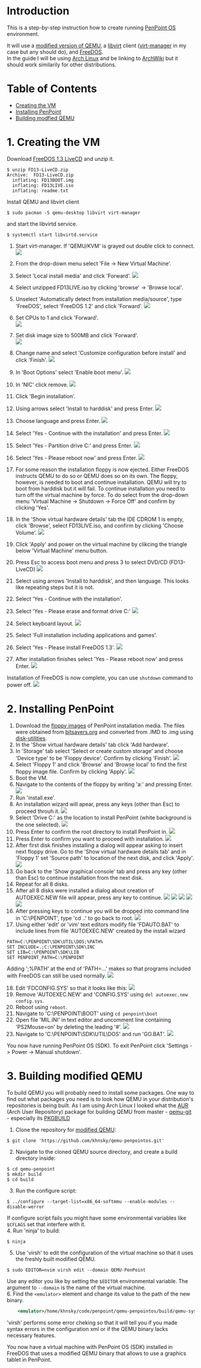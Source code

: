 # Introduction
This is a step-by-step instruction how to create running [PenPoint OS](https://en.wikipedia.org/wiki/PenPoint_OS) environment.

It will use a [modified version of QEMU](https://github.com/khnsky/qemu-penpointos), a [libvirt](https://wiki.archlinux.org/title/Libvirt) client ([virt-manager](https://wiki.archlinux.org/title/Virt-Manager) in my case but any should do), and [FreeDOS](https://www.freedos.org/).  
In the guide I will be using [Arch Linux](https://archlinux.org/) and be linking to [ArchWiki](https://wiki.archlinux.org/) but it should work similarily for other distributions.

# Table of Contents
- [Creating the VM](#1-creating-the-vm)
- [Installing PenPoint](#2-installing-penpoint)
- [Building modfied QEMU](#3-building-modified-qemu)

# 1. Creating the VM

Download [FreeDOS 1.3 LiveCD](https://www.freedos.org/download/) and unzip it.
```
$ unzip FD13-LiveCD.zip
Archive:  FD13-LiveCD.zip
  inflating: FD13BOOT.img
  inflating: FD13LIVE.iso
  inflating: readme.txt
```
Install QEMU and libvirt client
```
$ sudo pacman -S qemu-desktop libvirt virt-manager
```
and start the libvirtd service.
```
$ systemctl start libvirtd.service
```

1. Start virt-manager. If 'QEMU/KVM' is grayed out double click to connect.  ![](pictures/1674502174.png)

2. From the drop-down menu select 'File -> New Virtual Machine'.  
3. Select 'Local install media' and click 'Forward'.  ![](pictures/1674499894.png)
4. Select unzipped FD13LIVE.iso by clicking 'browse' -> 'Browse local'.
5. Unselect 'Automatically detect from installation media/source', type 'FreeDOS', select 'FreeDOS 1.2' and click 'Forward'.  ![](pictures/1674502792.png)
6. Set CPUs to 1 and click 'Forward'.  
![](pictures/1674502843.png)
7. Set disk image size to 500MB and click 'Forward'.  
![](pictures/1674502883.png)
8. Change name and select 'Customize configuration before install' and click 'Finish'.  ![](pictures/1674502961.png)
9. In 'Boot Options' select 'Enable boot menu'. ![](pictures/1674647037.png)
10. In 'NIC' click remove. ![](pictures/1674647066.png)
11. Click 'Begin installation'.  
12. Using arrows select 'Install to harddisk' and press Enter.  ![](pictures/1674503909.png)
13. Choose language and press Enter.  ![](pictures/1674503922.png)
14. Select 'Yes - Continue with the installation' and press Enter.  ![](pictures/1674504774.png)
15. Select 'Yes - Partition drive C:' and press Enter.  ![](pictures/1674503999.png)
16. Select 'Yes - Please reboot now' and press Enter.  ![](pictures/1674504011.png)
17. For some reason the installation floppy is now ejected. Either FreeDOS instructs QEMU to do so or QEMU does so on its own. The floppy, however, is needed to boot and continue installation. QEMU will try to boot from harddisk but it will fail. To continue installation you need to turn off the virtual machine by force. To do select from the drop-down menu 'Virtual Machine -> Shutdown -> Force Off' and confirm by clicking 'Yes'.  
18. In the 'Show virtual hardware details' tab the IDE CDROM 1 is empty, click 'Browse', select FD13LIVE.iso, and confirm by clicking 'Choose Volume'.   ![](pictures/1674504384.png)
19. Click 'Apply' and power on the virtual machine by clikcing the triangle below 'Virtual Machine' menu button.
20. Press Esc to access boot menu and press 3 to select DVD/CD (FD13-LiveCD)  ![](pictures/1674504640.png)
21. Select using arrows 'Install to harddisk', and then language. This looks like repeating steps but it is not.  
22. Select 'Yes - Continue with the installation'.  
23. Select 'Yes - Please erase and format drive C:'  ![](pictures/1674504787.png)
24. Select keyboard layout.  ![](pictures/1674504838.png)
25. Select 'Full installation including applications and games'.  
26. Select 'Yes - Please install FreeDOS 1.3'.  ![](pictures/1674504895.png)
27. After installation finishes select 'Yes - Please reboot now' and press Enter.  ![](pictures/1674505889.png)

Installation of FreeDOS is now complete, you can use `shutdown` command to power off.  ![](pictures/1674505927.png)

# 2. Installing PenPoint
  
1. Download the [floppy images](floppies/) of PenPoint installation media. The files were obtained from [bitsavers.org](http://bitsavers.trailing-edge.com/bits/Go/PENPOINT_SDK/IMD/) and converted from .IMD to .img using [disk-utilities](https://github.com/keirf/disk-utilities).
2. In the 'Show virtual hardware details' tab click 'Add hardware'.
3. In 'Storage' tab select 'Select or create custom storage' and choose 'Device type' to be 'Floppy device'. Confirm by clicking 'Finish'. ![](pictures/1674587409.png)
4. Select 'Floppy 1' and click 'Browse' and 'Browse local' to find the first floppy image file. Confirm by clicking 'Apply'. ![](pictures/1674587524.png)
5. Boot the VM.
6. Navigate to the contents of the floppy by writing 'a:' and pressing Enter. ![](pictures/1674587611.png)
7. Run 'install.exe'.
8. An installation wizard will apear, press any keys (other than Esc) to proceed throuh it. ![](pictures/1674587673.png)
9. Select 'Drive C:' as the location to install PenPoint (white background is the one selected). ![](pictures/1674587758.png)
10. Press Enter to confirm the root directory to install PenPoint in. ![](pictures/1674587844.png)
11. Press Enter to confirm you want to proceed with installation. ![](pictures/1674587946.png)
12. After first disk finishes installing a dialog will appear asking to insert next floppy drive. Go to the 'Show virtual hardware details tab' and in 'Floppy 1' set 'Source path' to location of the next disk, and click 'Apply'. ![](pictures/1674588125.png) 
13. Go back to the 'Show graphical console' tab and press any key (other than Esc) to continue installation from the next disk.
14. Repeat for all 8 disks.
15. After all 8 disks were installed a dialog about creation of AUTOEXEC.NEW file will appear, press any key to continue. ![](pictures/1674588421.png) ![](pictures/1674588486.png) ![](pictures/1674588511.png) ![](pictures/1674588530.png) ![](pictures/1674588543.png)
16. After pressing keys to continue you will be dropped into command line in 'C:\PENPOINT', type 'cd ..' to go back to root. ![](pictures/1674588566.png)
17. Using either 'edit' or 'vim' text editors modify file 'FDAUTO.BAT' to include lines from file 'AUTOEXEC.NEW' created by the install wizard
```
PATH=C:\PENPOINT\SDK\UTIL\DOS;%PATH%
SET INCLUDE=.;C:\PENPOINT\SDK\INC
SET LIB=C:\PENPOINT\SDK\LIB
SET PENPOINT_PATH=C:\PENPOINT
```
Adding ';%PATH' at the end of 'PATH=...' makes so that programs included with FreeDOS can still be used normally.
![](pictures/1674589427.png)

18. Edit 'FDCONFIG.SYS' so that it looks like this: ![](pictures/1674589581.png)
19. Remove 'AUTOEXEC.NEW' and 'CONFIG.SYS' using `del autoexec.new config.sys`.
20. Reboot using `reboot`.
21. Navigate to 'C:\PENPOINT\BOOT' using `cd penpoint\boot`
22. Open file 'MIL.INI' in text editor and uncomment line containing 'PS2Mouse=on' by deleting the leading '#'. ![](pictures/1674589997.png)
23. Navigate to 'C:\PENPOINT\SDK\UTIL\DOS' and run 'GO.BAT'. ![](pictures/1674590085.png)

You now have running PenPoint OS (SDK). To exit PenPoint click 'Settings -> Power -> Manual shutdown'.

# 3. Building modified QEMU
  
To build QEMU you will probably need to install some packages. One way to find out what packages you need is to look how QEMU in your distribution's repositories is being built. As I am using Arch Linux I looked what the [AUR](https://aur.archlinux.org/) (Arch User Repository) package for building QEMU from master - [qemu-git](https://aur.archlinux.org/packages/qemu-git) - especially its [PKGBUILD](https://aur.archlinux.org/cgit/aur.git/tree/PKGBUILD?h=qemu-git)

1. Clone the repository for [modified QEMU](https://github.com/khnsky/qemu-penpointos):
```
$ git clone 'https://github.com/khnsky/qemu-penpointos.git'
```
2. Navigate to the cloned QEMU source directory, and create a build directory inside:
```
$ cd qemu-penpoint
$ mkdir build
$ cd build
```
3. Run the configure script:
```
$ ../configure --target-list=x86_64-softmmu --enable-modules --disable-werror 
```
If configure script fails you might have some environmental variables like `$CFLAGS` set that interfere with it.  
4. Run 'ninja' to build:
```
$ ninja
```
5. Use 'virsh' to edit the configuration of the virtual machine so that it uses the freshly built modified QEMU.
```
$ sudo EDITOR=nvim virsh edit --domain QEMU-PenPoint
```
Use any editor you like by setting the `$EDITOR` environmental variable. The argument to `--domain` is the name of the virtual machine.  
6. Find the `<emulator>` element and change its value to the path of the new binary.
```xml
    <emulator>/home/khnsky/code/penpoint/qemu-penpointos/build/qemu-system-x86_64</emulator>
```
'virsh' performs some error cheking so that it will tell you if you made syntax errors in the configuration xml or if the QEMU binary lacks necessary features.
  
You now have a virtual machine with PenPoint OS (SDK) installed in FreeDOS that uses a modified QEMU binary that allows to use a graphics tablet in PenPoint.
